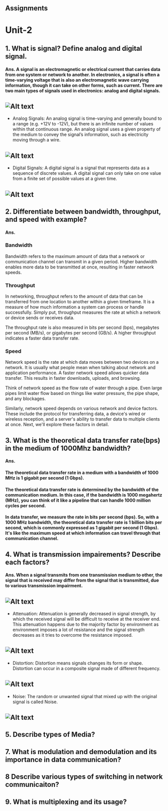 ## Assignments 
# Unit-2
## 1. What is signal? Define analog and digital signal.
#### Ans. A signal is an electromagnetic or electrical current that carries data from one system or network to another. In electronics, a signal is often a time-varying voltage that is also an electromagnetic wave carrying information, though it can take on other forms, such as current. There are two main types of signals used in electronics: analog and digital signals.
## ![Alt text](images/5.avif "a title")
- Analog Signals: An analog signal is time-varying and generally bound to a range (e.g. +12V to -12V), but there is an infinite number of values within that continuous range. An analog signal uses a given property of the medium to convey the signal’s information, such as electricity moving through a wire.
## ![Alt text](images/analog.png "a title")
- Digital Signals: A digital signal is a signal that represents data as a sequence of discrete values. A digital signal can only take on one value from a finite set of possible values at a given time.
## ![Alt text](images/digital.png "a title")
## 2. Differentiate between bandwidth, throughput, and speed with example?
#### Ans. 
### Bandwidth
Bandwidth refers to the maximum amount of data that a network or communication channel can transmit in a given period. Higher bandwidth enables more data to be transmitted at once, resulting in faster network speeds.
### Throughput
In networking, throughput refers to the amount of data that can be transferred from one location to another within a given timeframe. It is a measure of how much information a system can process or handle successfully. Simply put, throughput measures the rate at which a network or device sends or receives data.

The throughput rate is also measured in bits per second (bps), megabytes per second (MB/s), or gigabytes per second (GB/s). A higher throughput indicates a faster data transfer rate. 
### Speed
Network speed is the rate at which data moves between two devices on a network. It is usually what people mean when talking about network and application performance. A faster network speed allows quicker data transfer. This results in faster downloads, uploads, and browsing.

Think of network speed as the flow rate of water through a pipe. Even large pipes limit water flow based on things like water pressure, the pipe shape, and any blockages.

Similarly, network speed depends on various network and device factors. These include the protocol for transferring data, a device's wired or wireless reception, and a server's ability to transfer data to multiple clients at once. Next, we'll explore these factors in detail.
## 3. What is the theoretical data transfer rate(bps) in the medium of 1000Mhz bandwidth?
#### Ans. 
#### The theoretical data transfer rate in a medium with a bandwidth of 1000 MHz is 1 gigabit per second (1 Gbps).
#### The theoretical data transfer rate is determined by the bandwidth of the communication medium. In this case, if the bandwidth is 1000 megahertz (MHz), you can think of it like a pipeline that can handle 1000 million cycles per second.

#### In data transfer, we measure the rate in bits per second (bps). So, with a 1000 MHz bandwidth, the theoretical data transfer rate is 1 billion bits per second, which is commonly expressed as 1 gigabit per second (1 Gbps). It's like the maximum speed at which information can travel through that communication channel.


## 4. What is transmission impairements? Describe each factors?
#### Ans. When a signal transmits from one transmission medium to other, the signal that is received may differ from the signal that is transmitted, due to various transmission impairment.
## ![Alt text](images/ti.png "a title")
* Attenuation: Attenuation is generally decreased in signal strength, by which the received signal will be difficult to receive at the receiver end. This attenuation happens due to the majority factor by environment as environment imposes a lot of resistance and the signal strength decreases as it tries to overcome the resistance imposed.
## ![Alt text](images/attenuation.png "a title")
* Distortion: Distortion means signals changes its form or shape. Distortion can occur in a composite signal made of different frequency.
## ![Alt text](images/distortion.webp "a title")
* Noise: The random or unwanted signal that mixed up with the original signal is called Noise.
## ![Alt text](images/noise.jpg "a title")

## 5. Describe types of Media?
## 7. What is modulation and demodulation and its importance in data communication?
## 8 Describe various types of switching in network communicaiton?
## 9. What is multiplexing and its usage?

